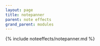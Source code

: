 ```yaml
---
layout: page
title: notepanner
parent: note effects
grand_parent: modules
---
```


{% include noteeffects/notepanner.md %}
